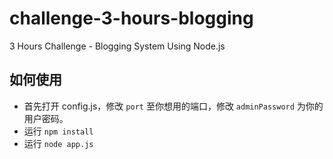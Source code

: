 # challenge-3-hours-blogging
3 Hours Challenge - Blogging System Using Node.js

## 如何使用

* 首先打开 config.js，修改 `port` 至你想用的端口，修改 `adminPassword` 为你的用户密码。
* 运行 `npm install`
* 运行 `node app.js`